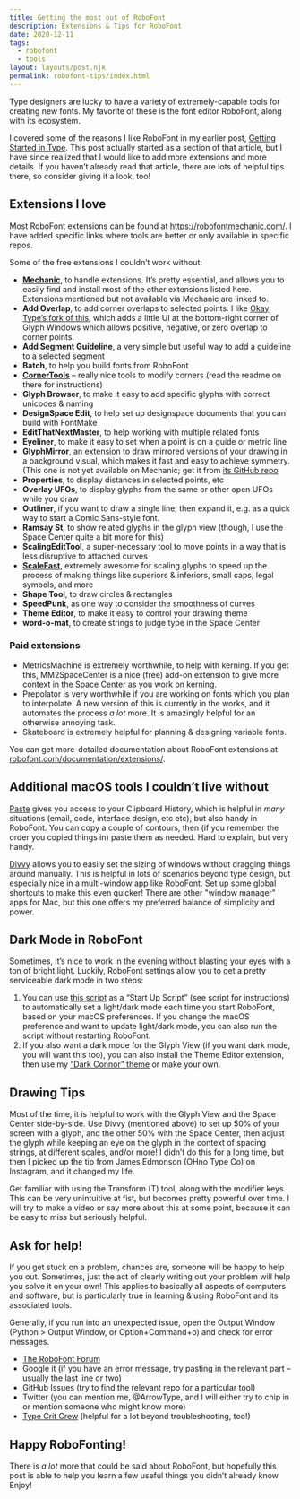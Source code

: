 ```yaml
---
title: Getting the most out of RoboFont
description: Extensions & Tips for RoboFont
date: 2020-12-11
tags:
  - robofont
  - tools
layout: layouts/post.njk
permalink: robofont-tips/index.html
---
```


Type designers are lucky to have a variety of extremely-capable tools for creating new fonts. My favorite of these is the font editor RoboFont, along with its ecosystem.

I covered some of the reasons I like RoboFont in my earlier post, [Getting Started in Type](../getting-started). This post actually started as a section of that article, but I have since realized that I would like to add more extensions and more details. If you haven’t already read that article, there are lots of helpful tips there, so consider giving it a look, too!

## Extensions I love

Most RoboFont extensions can be found at https://robofontmechanic.com/. I have added specific links where tools are better or only available in specific repos.

Some of the free extensions I couldn’t work without:
- **[Mechanic](https://robofontmechanic.com/)**, to handle extensions. It’s pretty essential, and allows you to easily find and install most of the other extensions listed here. Extensions mentioned but not available via Mechanic are linked to.
- **Add Overlap**, to add corner overlaps to selected points. I like [Okay Type’s fork of this](https://github.com/okay-type/AddOverlap), which adds a little UI at the bottom-right corner of Glyph Windows which allows positive, negative, or zero overlap to corner points.
- **Add Segment Guideline**, a very simple but useful way to add a guideline to a selected segment
- **Batch**, to help you build fonts from RoboFont
- **[CornerTools](https://github.com/roboDocs/CornerTools)** – really nice tools to modify corners (read the readme on there for instructions)
- **Glyph Browser**, to make it easy to add specific glyphs with correct unicodes & naming
- **DesignSpace Edit**, to help set up designspace documents that you can build with FontMake
- **EditThatNextMaster**, to help working with multiple related fonts
- **Eyeliner**, to make it easy to set when a point is on a guide or metric line
- **GlyphMirror**, an extension to draw mirrored versions of your drawing in a background visual, which makes it fast and easy to achieve symmetry. (This one is not yet available on Mechanic; get it from [its GitHub repo](https://github.com/RafalBuchner/glyphMirror)
- **Properties**, to display distances in selected points, etc
- **Overlay UFOs**, to display glyphs from the same or other open UFOs while you draw
- **Outliner**, if you want to draw a single line, then expand it, e.g. as a quick way to start a Comic Sans-style font.
- **Ramsay St**, to show related glyphs in the glyph view (though, I use the Space Center quite a bit more for this)
- **ScalingEditTool**, a super-necessary tool to move points in a way that is less disruptive to attached curves
- **[ScaleFast](https://github.com/roboDocs/ScaleFast)**, extremely awesome for scaling glyphs to speed up the process of making things like superiors & inferiors, small caps, legal symbols, and more
- **Shape Tool**, to draw circles & rectangles
- **SpeedPunk**, as one way to consider the smoothness of curves
- **Theme Editor**, to make it easy to control your drawing theme
- **word-o-mat**, to create strings to judge type in the Space Center

### Paid extensions

- MetricsMachine is extremely worthwhile, to help with kerning. If you get this, MM2SpaceCenter is a nice (free) add-on extension to give more context in the Space Center as you work on kerning.
- Prepolator is very worthwhile if you are working on fonts which you plan to interpolate. A new version of this is currently in the works, and it automates the process *a lot* more. It is amazingly helpful for an otherwise annoying task.
- Skateboard is extremely helpful for planning & designing variable fonts.

You can get more-detailed documentation about RoboFont extensions at [robofont.com/documentation/extensions/](https://robofont.com/documentation/extensions/).

## Additional macOS tools I couldn’t live without

[Paste](https://pasteapp.io/) gives you access to your Clipboard History, which is helpful in *many* situations (email, code, interface design, etc etc), but also handy in RoboFont. You can copy a couple of contours, then (if you remember the order you copied things in) paste them as needed. Hard to explain, but very handy.

[Divvy](https://mizage.com/divvy/) allows you to easily set the sizing of windows without dragging things around manually. This is helpful in lots of scenarios beyond type design, but especially nice in a multi-window app like RoboFont. Set up some global shortcuts to make this even quicker! There are other "window manager" apps for Mac, but this one offers my preferred balance of simplicity and power.

## Dark Mode in RoboFont

Sometimes, it’s nice to work in the evening without blasting your eyes with a ton of bright light. Luckily, RoboFont settings allow you to get a pretty serviceable dark mode in two steps:

1. You can use [this script](https://gist.github.com/arrowtype/268bb9db71231ca4fc39143760e94947) as a “Start Up Script” (see script for instructions) to automatically set a light/dark mode each time you start RoboFont, based on your macOS preferences. If you change the macOS preference and want to update light/dark mode, you can also run the script without restarting RoboFont.
2. If you also want a dark mode for the Glyph View (if you want dark mode, you will want this too), you can also install the Theme Editor extension, then use my [“Dark Connor” theme](https://gist.github.com/arrowtype/f450d2c7cfbcea61ab7ad6c43af14932) or make your own.

## Drawing Tips

Most of the time, it is helpful to work with the Glyph View and the Space Center side-by-side. Use Divvy (mentioned above) to set up 50% of your screen with a glyph, and the other 50% with the Space Center, then adjust the glyph while keeping an eye on the glyph in the context of spacing strings, at different scales, and/or more! I didn’t do this for a long time, but then I picked up the tip from James Edmonson (OHno Type Co) on Instagram, and it changed my life.

Get familiar with using the Transform (T) tool, along with the modifier keys. This can be very unintuitive at fist, but becomes pretty powerful over time. I will try to make a video or say more about this at some point, because it can be easy to miss but seriously helpful.

## Ask for help!

If you get stuck on a problem, chances are, someone will be happy to help you out. Sometimes, just the act of clearly writing out your problem will help you solve it on your own! This applies to basically all aspects of computers and software, but is particularly true in learning & using RoboFont and its associated tools.

Generally, if you run into an unexpected issue, open the Output Window (Python > Output Window, or Option+Command+o) and check for error messages.

- [The RoboFont Forum](http://forum.robofont.com/)
- Google it (if you have an error message, try pasting in the relevant part – usually the last line or two)
- GitHub Issues (try to find the relevant repo for a particular tool)
- Twitter (you can mention me, @ArrowType, and I will either try to chip in or mention someone who might know more)
- [Type Crit Crew](https://medium.com/typecritcrew/type-crit-crew-fdd180b881c) (helpful for a lot beyond troubleshooting, too!)

## Happy RoboFonting!

There is *a lot* more that could be said about RoboFont, but hopefully this post is able to help you learn a few useful things you didn’t already know. Enjoy!
